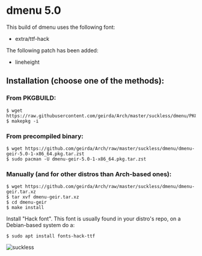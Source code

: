 # dmenu 5.0

This build of dmenu uses the following font:

* extra/ttf-hack

The following patch has been added:

* lineheight

## Installation (choose one of the methods):

### From PKGBUILD:

	$ wget https://raw.githubusercontent.com/geirda/Arch/master/suckless/dmenu/PKGBUILD
	$ makepkg -i

### From precompiled binary:

	$ wget https://github.com/geirda/Arch/raw/master/suckless/dmenu/dmenu-geir-5.0-1-x86_64.pkg.tar.zst
	$ sudo pacman -U dmenu-geir-5.0-1-x86_64.pkg.tar.zst

### Manually (and for other distros than Arch-based ones):

	$ wget https://github.com/geirda/Arch/raw/master/suckless/dmenu/dmenu-geir.tar.xz
	$ tar xvf dmenu-geir.tar.xz
	$ cd dmenu-geir
	$ make install

Install "Hack font". This font is usually found in your distro's repo, on a Debian-based system do a:

	$ sudo apt install fonts-hack-ttf

![suckless](https://raw.githubusercontent.com/geirda/Arch/master/suckless/suckless.png)
